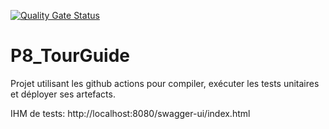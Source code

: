 [![Quality Gate Status](https://sonarcloud.io/api/project_badges/measure?project=ToxiquOi_P8_TourGuide&metric=alert_status)](https://sonarcloud.io/summary/new_code?id=ToxiquOi_P8_TourGuide)

# P8_TourGuide

Projet utilisant les github actions pour compiler, exécuter les tests unitaires et déployer ses artefacts.

IHM de tests:
http://localhost:8080/swagger-ui/index.html
